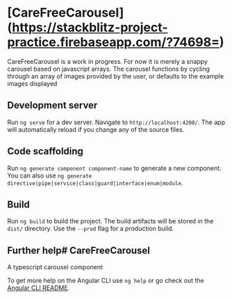 # [CareFreeCarousel] (https://stackblitz-project-practice.firebaseapp.com/?74698=)

CareFreeCarousel is a work in progress. For now it is merely a snappy carousel based on javascript arrays. The carousel functions by cycling through an array of images provided by the user, or defaults to the example images displayed

## Development server

Run `ng serve` for a dev server. Navigate to `http://localhost:4200/`. The app will automatically reload if you change any of the source files.

## Code scaffolding

Run `ng generate component component-name` to generate a new component. You can also use `ng generate directive|pipe|service|class|guard|interface|enum|module`.

## Build

Run `ng build` to build the project. The build artifacts will be stored in the `dist/` directory. Use the `--prod` flag for a production build.


## Further help# CareFreeCarousel
A typescript carousel component


To get more help on the Angular CLI use `ng help` or go check out the [Angular CLI README](https://github.com/angular/angular-cli/blob/master/README.md).
